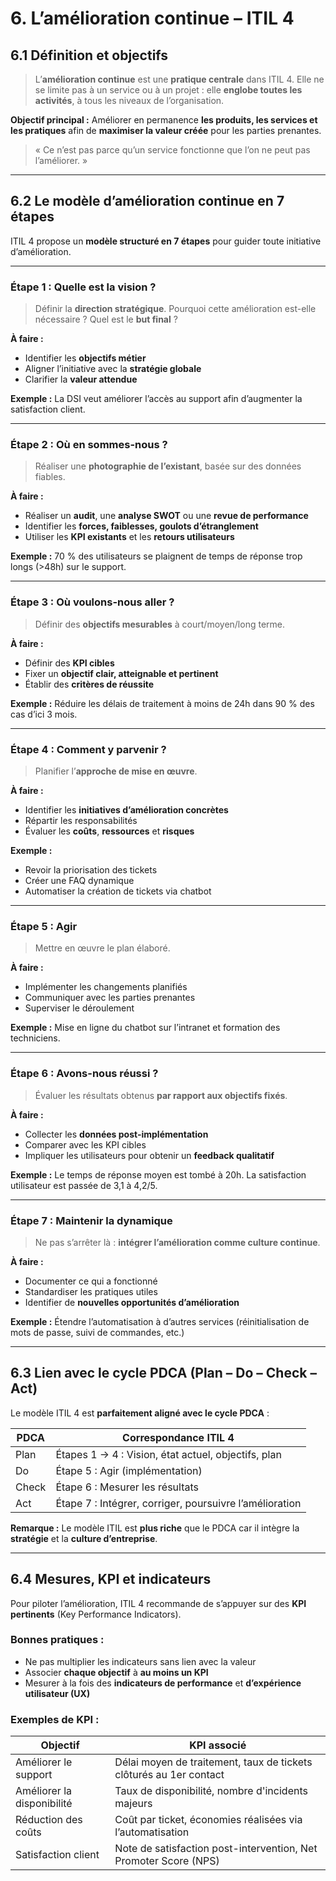 # 6. L’amélioration continue – ITIL 4

## 6.1 Définition et objectifs

> L’**amélioration continue** est une **pratique centrale** dans ITIL 4. Elle ne se limite pas à un service ou à un projet : elle **englobe toutes les activités**, à tous les niveaux de l’organisation.

**Objectif principal :**
Améliorer en permanence **les produits, les services et les pratiques** afin de **maximiser la valeur créée** pour les parties prenantes.

> « Ce n’est pas parce qu’un service fonctionne que l’on ne peut pas l’améliorer. »

---

## 6.2 Le modèle d’amélioration continue en 7 étapes

ITIL 4 propose un **modèle structuré en 7 étapes** pour guider toute initiative d’amélioration.

---

### Étape 1 : **Quelle est la vision ?**

> Définir la **direction stratégique**. Pourquoi cette amélioration est-elle nécessaire ? Quel est le **but final** ?

**À faire :**

* Identifier les **objectifs métier**
* Aligner l’initiative avec la **stratégie globale**
* Clarifier la **valeur attendue**

**Exemple :** La DSI veut améliorer l’accès au support afin d’augmenter la satisfaction client.

---

### Étape 2 : **Où en sommes-nous ?**

> Réaliser une **photographie de l’existant**, basée sur des données fiables.

**À faire :**

* Réaliser un **audit**, une **analyse SWOT** ou une **revue de performance**
* Identifier les **forces, faiblesses, goulots d’étranglement**
* Utiliser les **KPI existants** et les **retours utilisateurs**

**Exemple :** 70 % des utilisateurs se plaignent de temps de réponse trop longs (>48h) sur le support.

---

### Étape 3 : **Où voulons-nous aller ?**

> Définir des **objectifs mesurables** à court/moyen/long terme.

**À faire :**

* Définir des **KPI cibles**
* Fixer un **objectif clair, atteignable et pertinent**
* Établir des **critères de réussite**

**Exemple :** Réduire les délais de traitement à moins de 24h dans 90 % des cas d’ici 3 mois.

---

### Étape 4 : **Comment y parvenir ?**

> Planifier l’**approche de mise en œuvre**.

**À faire :**

* Identifier les **initiatives d’amélioration concrètes**
* Répartir les responsabilités
* Évaluer les **coûts**, **ressources** et **risques**

**Exemple :**

* Revoir la priorisation des tickets
* Créer une FAQ dynamique
* Automatiser la création de tickets via chatbot

---

### Étape 5 : **Agir**

> Mettre en œuvre le plan élaboré.

**À faire :**

* Implémenter les changements planifiés
* Communiquer avec les parties prenantes
* Superviser le déroulement

**Exemple :** Mise en ligne du chatbot sur l’intranet et formation des techniciens.

---

### Étape 6 : **Avons-nous réussi ?**

> Évaluer les résultats obtenus **par rapport aux objectifs fixés**.

**À faire :**

* Collecter les **données post-implémentation**
* Comparer avec les KPI cibles
* Impliquer les utilisateurs pour obtenir un **feedback qualitatif**

**Exemple :** Le temps de réponse moyen est tombé à 20h. La satisfaction utilisateur est passée de 3,1 à 4,2/5.

---

### Étape 7 : **Maintenir la dynamique**

> Ne pas s’arrêter là : **intégrer l’amélioration comme culture continue**.

**À faire :**

* Documenter ce qui a fonctionné
* Standardiser les pratiques utiles
* Identifier de **nouvelles opportunités d’amélioration**

**Exemple :** Étendre l’automatisation à d’autres services (réinitialisation de mots de passe, suivi de commandes, etc.)

---

## 6.3 Lien avec le cycle PDCA (Plan – Do – Check – Act)

Le modèle ITIL 4 est **parfaitement aligné avec le cycle PDCA** :

| PDCA  | Correspondance ITIL 4                                   |
| ----- | ------------------------------------------------------- |
| Plan  | Étapes 1 → 4 : Vision, état actuel, objectifs, plan     |
| Do    | Étape 5 : Agir (implémentation)                         |
| Check | Étape 6 : Mesurer les résultats                         |
| Act   | Étape 7 : Intégrer, corriger, poursuivre l’amélioration |

**Remarque :** Le modèle ITIL est **plus riche** que le PDCA car il intègre la **stratégie** et la **culture d’entreprise**.

---

## 6.4 Mesures, KPI et indicateurs

Pour piloter l’amélioration, ITIL 4 recommande de s’appuyer sur des **KPI pertinents** (Key Performance Indicators).

### Bonnes pratiques :

* Ne pas multiplier les indicateurs sans lien avec la valeur
* Associer **chaque objectif** à **au moins un KPI**
* Mesurer à la fois des **indicateurs de performance** et **d’expérience utilisateur (UX)**

### Exemples de KPI :

| Objectif                   | KPI associé                                                        |
| -------------------------- | ------------------------------------------------------------------ |
| Améliorer le support       | Délai moyen de traitement, taux de tickets clôturés au 1er contact |
| Améliorer la disponibilité | Taux de disponibilité, nombre d'incidents majeurs                  |
| Réduction des coûts        | Coût par ticket, économies réalisées via l’automatisation          |
| Satisfaction client        | Note de satisfaction post-intervention, Net Promoter Score (NPS)   |

